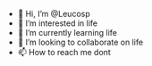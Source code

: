 - 👋 Hi, I’m @Leucosp
- 👀 I’m interested in life
- 🌱 I’m currently learning life
- 💞️ I’m looking to collaborate on life
- 📫 How to reach me dont

<!---
Leucosp/Leucosp is a ✨ special ✨ repository because its `README.md` (this file) appears on your GitHub profile.
You can click the Preview link to take a look at your changes.
--->
